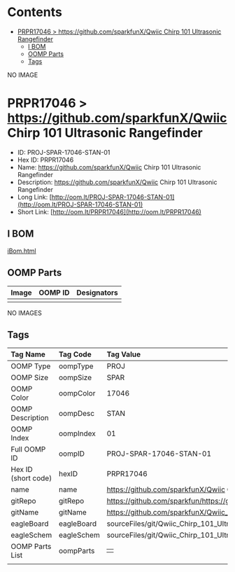 



Contents
========

* [PRPR17046 > https://github.com/sparkfunX/Qwiic Chirp 101 Ultrasonic Rangefinder](#prpr17046--httpsgithubcomsparkfunxqwiic-chirp-101-ultrasonic-rangefinder)
	* [I BOM](#i-bom)
	* [OOMP Parts](#oomp-parts)
	* [Tags](#tags)
  
NO IMAGE  
# PRPR17046 > https://github.com/sparkfunX/Qwiic Chirp 101 Ultrasonic Rangefinder

- ID: PROJ-SPAR-17046-STAN-01
- Hex ID: PRPR17046
- Name: https://github.com/sparkfunX/Qwiic Chirp 101 Ultrasonic Rangefinder
- Description: https://github.com/sparkfunX/Qwiic Chirp 101 Ultrasonic Rangefinder
- Long Link: [http://oom.lt/PROJ-SPAR-17046-STAN-01](http://oom.lt/PROJ-SPAR-17046-STAN-01)
- Short Link: [http://oom.lt/PRPR17046](http://oom.lt/PRPR17046)

## I BOM
  
[iBom.html](https://htmlpreview.github.io/?https://github.com/oomlout/oomlout_OOMP_projects/blob/main/PROJ/SPAR/17046/STAN/01ibom.html)
## OOMP Parts
  

|Image|OOMP ID|Designators|
| :--- | :--- | :--- |
||||
  
NO IMAGES  
## Tags
  

|Tag Name|Tag Code|Tag Value|
| :--- | :--- | :--- |
|OOMP Type|oompType|PROJ|
|OOMP Size|oompSize|SPAR|
|OOMP Color|oompColor|17046|
|OOMP Description|oompDesc|STAN|
|OOMP Index|oompIndex|01|
|Full OOMP ID|oompID|PROJ-SPAR-17046-STAN-01|
|Hex ID (short code)|hexID|PRPR17046|
|name|name|https://github.com/sparkfunX/Qwiic Chirp 101 Ultrasonic Rangefinder|
|gitRepo|gitRepo|https://github.com/sparkfun/https://github.com/sparkfunX/Qwiic_Chirp_101_Ultrasonic_Rangefinder|
|gitName|gitName|https://github.com/sparkfunX/Qwiic_Chirp_101_Ultrasonic_Rangefinder|
|eagleBoard|eagleBoard|sourceFiles/git/Qwiic_Chirp_101_Ultrasonic_Rangefinder/Hardware/Qwiic_Chirp_101.brd|
|eagleSchem|eagleSchem|sourceFiles/git/Qwiic_Chirp_101_Ultrasonic_Rangefinder/Hardware/Qwiic_Chirp_101.sch|
|OOMP Parts List|oompParts|<table><tr><td></td></tr></table>|
||||
